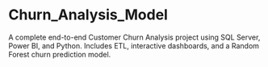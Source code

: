 # Churn_Analysis_Model
A complete end-to-end Customer Churn Analysis project using SQL Server, Power BI, and Python. Includes ETL, interactive dashboards, and a Random Forest churn prediction model.
